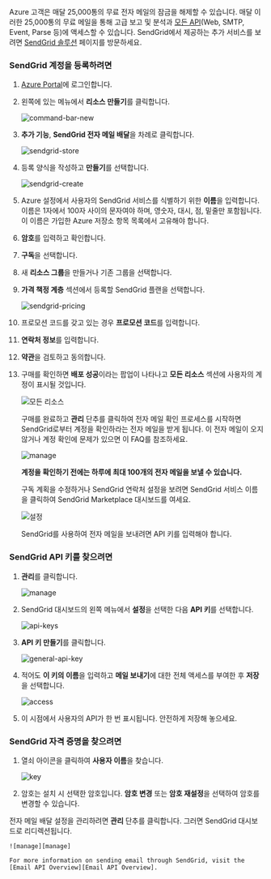 Azure 고객은 매달 25,000통의 무료 전자 메일의 잠금을 해제할 수 있습니다. 매달 이러한 25,000통의 무료 메일을 통해 고급 보고 및 분석과 [모든 API][all APIs](Web, SMTP, Event, Parse 등)에 액세스할 수 있습니다. SendGrid에서 제공하는 추가 서비스를 보려면 [SendGrid 솔루션][SendGrid Solutions] 페이지를 방문하세요.

### <a name="to-sign-up-for-a-sendgrid-account"></a>SendGrid 계정을 등록하려면
1. [Azure Portal][Azure portal]에 로그인합니다.
2. 왼쪽에 있는 메뉴에서 **리소스 만들기**를 클릭합니다.

    ![command-bar-new][command-bar-new]
3. **추가 기능**, **SendGrid 전자 메일 배달**을 차례로 클릭합니다.

    ![sendgrid-store][sendgrid-store]
4. 등록 양식을 작성하고 **만들기**를 선택합니다.

    ![sendgrid-create][sendgrid-create]
5. Azure 설정에서 사용자의 SendGrid 서비스를 식별하기 위한 **이름**을 입력합니다. 이름은 1자에서 100자 사이의 문자여야 하며, 영숫자, 대시, 점, 밑줄만 포함됩니다. 이 이름은 가입한 Azure 저장소 항목 목록에서 고유해야 합니다.
6. **암호**를 입력하고 확인합니다.
7. **구독**을 선택합니다.
8. 새 **리소스 그룹**을 만들거나 기존 그룹을 선택합니다.
9. **가격 책정 계층** 섹션에서 등록할 SendGrid 플랜을 선택합니다.

    ![sendgrid-pricing][sendgrid-pricing]
10. 프로모션 코드를 갖고 있는 경우 **프로모션 코드**를 입력합니다.
11. **연락처 정보**를 입력합니다.
12. **약관**을 검토하고 동의합니다.
13. 구매를 확인하면 **배포 성공**이라는 팝업이 나타나고 **모든 리소스** 섹션에 사용자의 계정이 표시될 것입니다.

    ![모든 리소스][all-resources]

    구매를 완료하고 **관리** 단추를 클릭하여 전자 메일 확인 프로세스를 시작하면 SendGrid로부터 계정을 확인하라는 전자 메일을 받게 됩니다. 이 전자 메일이 오지 않거나 계정 확인에 문제가 있으면 이 FAQ를 참조하세요.

    ![manage][manage]

    **계정을 확인하기 전에는 하루에 최대 100개의 전자 메일을 보낼 수 있습니다.**

    구독 계획을 수정하거나 SendGrid 연락처 설정을 보려면 SendGrid 서비스 이름을 클릭하여 SendGrid Marketplace 대시보드를 여세요.

    ![설정][settings]

    SendGrid를 사용하여 전자 메일을 보내려면 API 키를 입력해야 합니다.

### <a name="to-find-your-sendgrid-api-key"></a>SendGrid API 키를 찾으려면
1. **관리**를 클릭합니다.

    ![manage][manage]
2. SendGrid 대시보드의 왼쪽 메뉴에서 **설정**을 선택한 다음 **API 키**를 선택합니다.

    ![api-keys][api-keys]

3. **API 키 만들기**를 클릭합니다.

    ![general-api-key][general-api-key]
4. 적어도 **이 키의 이름**을 입력하고 **메일 보내기**에 대한 전체 액세스를 부여한 후 **저장**을 선택합니다.

    ![access][access]
5. 이 시점에서 사용자의 API가 한 번 표시됩니다. 안전하게 저장해 놓으세요.

### <a name="to-find-your-sendgrid-credentials"></a>SendGrid 자격 증명을 찾으려면
1. 열쇠 아이콘을 클릭하여 **사용자 이름**을 찾습니다.

    ![key][key]
2. 암호는 설치 시 선택한 암호입니다. **암호 변경** 또는 **암호 재설정**을 선택하여 암호를 변경할 수 있습니다.

전자 메일 배달 설정을 관리하려면 **관리** 단추를 클릭합니다. 그러면 SendGrid 대시보드로 리디렉션됩니다.

    ![manage][manage]

    For more information on sending email through SendGrid, visit the [Email API Overview][Email API Overview].

<!--images-->

[command-bar-new]: ./media/sendgrid-sign-up/new-addon.png
[sendgrid-store]: ./media/sendgrid-sign-up/sendgrid-store.png
[sendgrid-create]: ./media/sendgrid-sign-up/sendgrid-create.png
[sendgrid-pricing]: ./media/sendgrid-sign-up/sendgrid-pricing.png
[all-resources]: ./media/sendgrid-sign-up/all-resources.png
[manage]: ./media/sendgrid-sign-up/manage.png
[settings]: ./media/sendgrid-sign-up/settings.png
[api-keys]: ./media/sendgrid-sign-up/api-keys.png
[general-api-key]: ./media/sendgrid-sign-up/general-api-key.png
[access]: ./media/sendgrid-sign-up/access.png
[key]: ./media/sendgrid-sign-up/key.png

<!--Links-->

[SendGrid Solutions]: https://sendgrid.com/solutions
[Azure portal]: https://portal.azure.com
[SendGrid Getting Started]: http://sendgrid.com/docs
[SendGrid Provisioning Process]: https://support.sendgrid.com/hc/articles/200181628-Why-is-my-account-being-provisioned-
[all APIs]: https://sendgrid.com/docs/API_Reference/index.html
[Email API Overview]: https://sendgrid.com/docs/API_Reference/Web_API_v3/Mail/index.html

